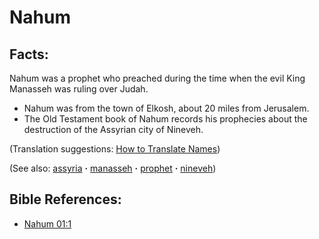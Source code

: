 # Nahum #

## Facts: ##

Nahum was a prophet who preached during the time when the evil King Manasseh was ruling over Judah.

* Nahum was from the town of Elkosh, about 20 miles from Jerusalem. 
* The Old Testament book of Nahum records his prophecies about the destruction of the Assyrian city of Nineveh.

(Translation suggestions: [How to Translate Names](https://git.door43.org/Door43/en-ta-translate-vol1/src/master/content/translate_names.md))

(See also: [assyria](../other/assyria.md) **·** [manasseh](../other/manasseh.md) **·** [prophet](../kt/prophet.md) **·** [nineveh](../other/nineveh.md))

## Bible References: ##

* [Nahum 01:1](https://door43.org/en/bible/notes/nam/01/01)

